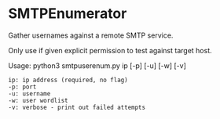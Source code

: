 # SMTPEnumerator
Gather usernames against a remote SMTP service.

Only use if given explicit permission to test against target host.

Usage: python3 smtpuserenum.py ip [-p] [-u] [-w] [-v]

	ip: ip address (required, no flag)
	-p: port
	-u: username
	-w: user wordlist
	-v: verbose - print out failed attempts
